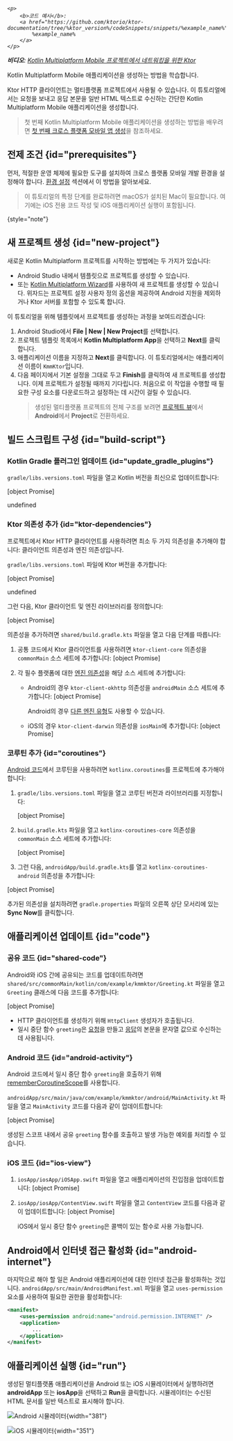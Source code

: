 [//]: # (title: 크로스 플랫폼 모바일 애플리케이션 생성)

<show-structure for="chapter" depth="2"/>

<tldr>
<var name="example_name" value="tutorial-client-kmm"/>

    <p>
        <b>코드 예시</b>:
        <a href="https://github.com/ktorio/ktor-documentation/tree/%ktor_version%/codeSnippets/snippets/%example_name%">
            %example_name%
        </a>
    </p>
    
<p>
<b>비디오</b>: <a href="https://youtu.be/_Q62iJoNOfg">Kotlin Multiplatform Mobile 프로젝트에서 네트워킹을 위한 Ktor</a> 
</p>
</tldr>

<link-summary>
Kotlin Multiplatform Mobile 애플리케이션을 생성하는 방법을 학습합니다.
</link-summary>

Ktor HTTP 클라이언트는 멀티플랫폼 프로젝트에서 사용될 수 있습니다. 이 튜토리얼에서는 요청을 보내고 응답 본문을 일반 HTML 텍스트로 수신하는 간단한 Kotlin Multiplatform Mobile 애플리케이션을 생성합니다.

> 첫 번째 Kotlin Multiplatform Mobile 애플리케이션을 생성하는 방법을 배우려면 [첫 번째 크로스 플랫폼 모바일 앱 생성](https://kotlinlang.org/docs/multiplatform-mobile-create-first-app.html)을 참조하세요.

## 전제 조건 {id="prerequisites"}

먼저, 적절한 운영 체제에 필요한 도구를 설치하여 크로스 플랫폼 모바일 개발 환경을 설정해야 합니다. [환경 설정](https://kotlinlang.org/docs/multiplatform-mobile-setup.html) 섹션에서 이 방법을 알아보세요.

> 이 튜토리얼의 특정 단계를 완료하려면 macOS가 설치된 Mac이 필요합니다. 여기에는 iOS 전용 코드 작성 및 iOS 애플리케이션 실행이 포함됩니다.
>
{style="note"}

## 새 프로젝트 생성 {id="new-project"}

새로운 Kotlin Multiplatform 프로젝트를 시작하는 방법에는 두 가지가 있습니다:

- Android Studio 내에서 템플릿으로 프로젝트를 생성할 수 있습니다.
- 또는 [Kotlin Multiplatform Wizard](https://kmp.jetbrains.com/)를 사용하여 새 프로젝트를 생성할 수 있습니다. 위자드는 프로젝트 설정 사용자 정의 옵션을 제공하여 Android 지원을 제외하거나 Ktor 서버를 포함할 수 있도록 합니다.

이 튜토리얼을 위해 템플릿에서 프로젝트를 생성하는 과정을 보여드리겠습니다:

1.  Android Studio에서 **File | New | New Project**를 선택합니다.
2.  프로젝트 템플릿 목록에서 **Kotlin Multiplatform App**을 선택하고 **Next**를 클릭합니다.
3.  애플리케이션 이름을 지정하고 **Next**를 클릭합니다. 이 튜토리얼에서는 애플리케이션 이름이 `KmmKtor`입니다.
4.  다음 페이지에서 기본 설정을 그대로 두고 **Finish**를 클릭하여 새 프로젝트를 생성합니다.
    이제 프로젝트가 설정될 때까지 기다립니다. 처음으로 이 작업을 수행할 때 필요한 구성 요소를 다운로드하고 설정하는 데 시간이 걸릴 수 있습니다.
    > 생성된 멀티플랫폼 프로젝트의 전체 구조를 보려면 [프로젝트 뷰](https://developer.android.com/studio/projects#ProjectView)에서 **Android**에서 **Project**로 전환하세요.

## 빌드 스크립트 구성 {id="build-script"}

### Kotlin Gradle 플러그인 업데이트 {id="update_gradle_plugins"}

`gradle/libs.versions.toml` 파일을 열고 Kotlin 버전을 최신으로 업데이트합니다:

[object Promise]

undefined

### Ktor 의존성 추가 {id="ktor-dependencies"}

프로젝트에서 Ktor HTTP 클라이언트를 사용하려면 최소 두 가지 의존성을 추가해야 합니다: 클라이언트 의존성과 엔진 의존성입니다.

`gradle/libs.versions.toml` 파일에 Ktor 버전을 추가합니다:

[object Promise]

undefined

그런 다음, Ktor 클라이언트 및 엔진 라이브러리를 정의합니다:

[object Promise]

의존성을 추가하려면 `shared/build.gradle.kts` 파일을 열고 다음 단계를 따릅니다:

1.  공통 코드에서 Ktor 클라이언트를 사용하려면 `ktor-client-core` 의존성을 `commonMain` 소스 세트에 추가합니다:
    [object Promise]

2.  각 필수 플랫폼에 대한 [엔진 의존성](client-engines.md)을 해당 소스 세트에 추가합니다:
    -   Android의 경우 `ktor-client-okhttp` 의존성을 `androidMain` 소스 세트에 추가합니다:
        [object Promise]

        Android의 경우 [다른 엔진 유형](client-engines.md#jvm-android)도 사용할 수 있습니다.
    -   iOS의 경우 `ktor-client-darwin` 의존성을 `iosMain`에 추가합니다:
        [object Promise]

### 코루틴 추가 {id="coroutines"}

[Android 코드](#android-activity)에서 코루틴을 사용하려면 `kotlinx.coroutines`를 프로젝트에 추가해야 합니다:

1.  `gradle/libs.versions.toml` 파일을 열고 코루틴 버전과 라이브러리를 지정합니다:

    [object Promise]

2.  `build.gradle.kts` 파일을 열고 `kotlinx-coroutines-core` 의존성을 `commonMain` 소스 세트에 추가합니다:

    [object Promise]

3.  그런 다음, `androidApp/build.gradle.kts`를 열고 `kotlinx-coroutines-android` 의존성을 추가합니다:

[object Promise]

추가된 의존성을 설치하려면 `gradle.properties` 파일의 오른쪽 상단 모서리에 있는 **Sync Now**를 클릭합니다.

## 애플리케이션 업데이트 {id="code"}

### 공유 코드 {id="shared-code"}

Android와 iOS 간에 공유되는 코드를 업데이트하려면 `shared/src/commonMain/kotlin/com/example/kmmktor/Greeting.kt` 파일을 열고 `Greeting` 클래스에 다음 코드를 추가합니다:

[object Promise]

-   HTTP 클라이언트를 생성하기 위해 `HttpClient` 생성자가 호출됩니다.
-   일시 중단 함수 `greeting`은 [요청](client-requests.md)을 만들고 [응답](client-responses.md)의 본문을 문자열 값으로 수신하는 데 사용됩니다.

### Android 코드 {id="android-activity"}

Android 코드에서 일시 중단 함수 `greeting`을 호출하기 위해 [rememberCoroutineScope](https://developer.android.com/reference/kotlin/androidx/compose/runtime/package-summary#rememberCoroutineScope(kotlin.Function0))를 사용합니다.

`androidApp/src/main/java/com/example/kmmktor/android/MainActivity.kt` 파일을 열고 `MainActivity` 코드를 다음과 같이 업데이트합니다:

[object Promise]

생성된 스코프 내에서 공유 `greeting` 함수를 호출하고 발생 가능한 예외를 처리할 수 있습니다.

### iOS 코드 {id="ios-view"}

1.  `iosApp/iosApp/iOSApp.swift` 파일을 열고 애플리케이션의 진입점을 업데이트합니다:
    [object Promise]

2.  `iosApp/iosApp/ContentView.swift` 파일을 열고 `ContentView` 코드를 다음과 같이 업데이트합니다:
    [object Promise]

    iOS에서 일시 중단 함수 `greeting`은 콜백이 있는 함수로 사용 가능합니다.

## Android에서 인터넷 접근 활성화 {id="android-internet"}

마지막으로 해야 할 일은 Android 애플리케이션에 대한 인터넷 접근을 활성화하는 것입니다.
`androidApp/src/main/AndroidManifest.xml` 파일을 열고 `uses-permission` 요소를 사용하여 필요한 권한을 활성화합니다:

```xml
<manifest>
    <uses-permission android:name="android.permission.INTERNET" />
    <application>
        ...
    </application>
</manifest> 
```

## 애플리케이션 실행 {id="run"}

생성된 멀티플랫폼 애플리케이션을 Android 또는 iOS 시뮬레이터에서 실행하려면 **androidApp** 또는 **iosApp**을 선택하고 **Run**을 클릭합니다.
시뮬레이터는 수신된 HTML 문서를 일반 텍스트로 표시해야 합니다.

<tabs>
<tab title="Android">

![Android 시뮬레이터](tutorial_client_kmm_android.png){width="381"}

</tab>
<tab title="iOS">

![iOS 시뮬레이터](tutorial_client_kmm_ios.png){width="351"}

</tab>
</tabs>